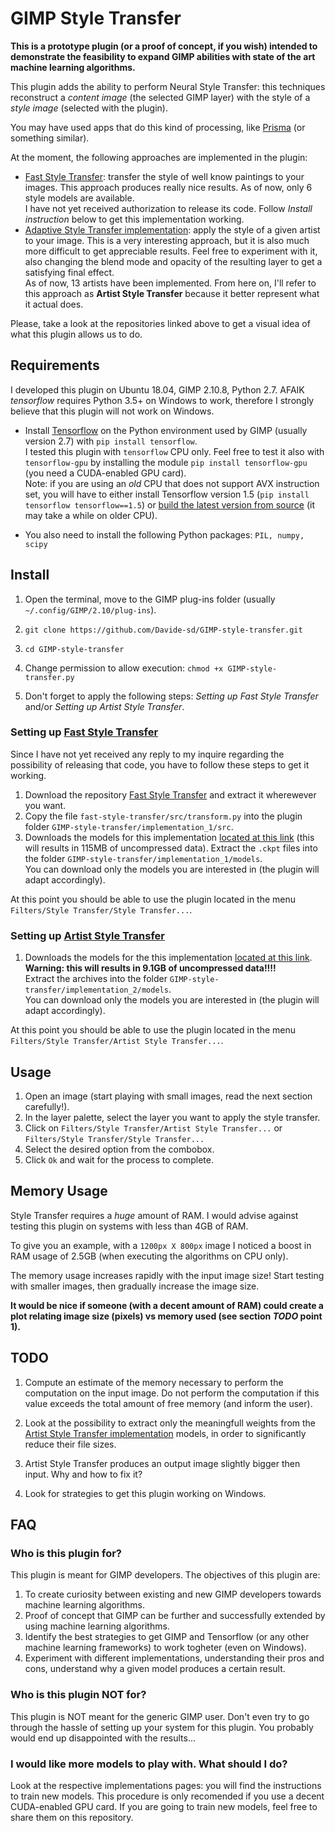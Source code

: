 # GIMP Style Transfer

**This is a prototype plugin (or a proof of concept, if you wish) intended to demonstrate the feasibility to expand GIMP abilities with state of the art machine learning algorithms.**

This plugin adds the ability to perform Neural Style Transfer: this techniques reconstruct a *content image* (the selected GIMP layer) with the style of a *style image* (selected with the plugin).

You may have used apps that do this kind of processing, like [Prisma](https://prisma-ai.com/) (or something similar).

At the moment, the following approaches are implemented in the plugin:
* [Fast Style Transfer](https://github.com/lengstrom/fast-style-transfer): transfer the style of  well know paintings to your images. This approach produces really nice results. As of now, only 6 style models are available.  
I have not yet received authorization to release its code. Follow *Install instruction* below to get this implementation working.
* [Adaptive Style Transfer implementation](https://github.com/CompVis/adaptive-style-transfer): apply the style of a given artist to your image. This is a very interesting approach, but it is also much more difficult to get appreciable results. Feel free to experiment with it, also changing the blend mode and opacity of the resulting layer to get a satisfying final effect.  
As of now, 13 artists have been implemented. From here on, I'll refer to this approach as **Artist Style Transfer** because it better represent what it actual does.

Please, take a look at the repositories linked above to get a visual idea of what this plugin allows us to do.

## Requirements

I developed this plugin on Ubuntu 18.04, GIMP 2.10.8, Python 2.7. AFAIK *tensorflow* requires Python 3.5+ on Windows to work, therefore I strongly believe that this plugin will not work on Windows.

* Install [Tensorflow](https://www.tensorflow.org/install) on the Python environment used by GIMP (usually version 2.7) with `pip install tensorflow`.  
I tested this plugin with `tensorflow` CPU only. Feel free to test it also with `tensorflow-gpu` by installing the module `pip install tensorflow-gpu` (you need a CUDA-enabled GPU card).  
Note: if you are using an *old* CPU that does not support AVX instruction set, you will have to either install Tensorflow version 1.5 (`pip install tensorflow tensorflow==1.5`) or [build the latest version from source](https://www.tensorflow.org/install/source) (it may take a while on older CPU).

* You also need to install the following Python packages: `PIL, numpy, scipy`

## Install

1. Open the terminal, move to the GIMP plug-ins folder (usually `~/.config/GIMP/2.10/plug-ins`).

2. `git clone https://github.com/Davide-sd/GIMP-style-transfer.git`

3. `cd GIMP-style-transfer`

4. Change permission to allow execution: `chmod +x GIMP-style-transfer.py`

5. Don't forget to apply the following steps: *Setting up Fast Style Transfer* and/or *Setting up Artist Style Transfer*.

### Setting up [Fast Style Transfer](https://github.com/lengstrom/fast-style-transfer)

Since I have not yet received any reply to my inquire regarding the possibility of releasing that code, you have to follow these steps to get it working.

1. Download the repository [Fast Style Transfer](https://github.com/lengstrom/fast-style-transfer) and extract it wherewever you want.
2. Copy the file `fast-style-transfer/src/transform.py` into the plugin folder `GIMP-style-transfer/implementation_1/src`.
3. Downloads the models for this implementation [located at this link](https://drive.google.com/drive/folders/0B9jhaT37ydSyRk9UX0wwX3BpMzQ) (this will results in 115MB of uncompressed data). Extract the `.ckpt` files into the folder `GIMP-style-transfer/implementation_1/models`.  
You can download only the models you are interested in (the plugin will adapt accordingly).

At this point you should be able to use the plugin located in the menu `Filters/Style Transfer/Style Transfer...`.

### Setting up [Artist Style Transfer](https://github.com/CompVis/adaptive-style-transfer)

1. Downloads the models for the this implementation [located at this link](https://hcicloud.iwr.uni-heidelberg.de/index.php/s/XXVKT5grAquXNqi).  **Warning: this will results in 9.1GB of uncompressed data!!!!**  
Extract the archives into the folder `GIMP-style-transfer/implementation_2/models`.  
You can download only the models you are interested in (the plugin will adapt accordingly).

At this point you should be able to use the plugin located in the menu `Filters/Style Transfer/Artist Style Transfer...`.

## Usage

1. Open an image (start playing with small images, read the next section carefully!).
2. In the layer palette, select the layer you want to apply the style transfer.
3. Click on `Filters/Style Transfer/Artist Style Transfer...` or `Filters/Style Transfer/Style Transfer...`
4. Select the desired option from the combobox.
5. Click `Ok` and wait for the process to complete.

## Memory Usage

Style Transfer requires a *huge* amount of RAM. I would advise against testing this plugin on systems with less than 4GB of RAM.

To give you an example, with a `1200px X 800px` image I noticed a boost in RAM usage of 2.5GB (when executing the algorithms on CPU only).

The memory usage increases rapidly with the input image size! Start testing with smaller images, then gradually increase the image size.

**It would be nice if someone (with a decent amount of RAM) could create a plot relating image size (pixels) vs memory used (see section *TODO* point 1).**

## TODO

1. Compute an estimate of the memory necessary to perform the computation on the input image. Do not perform the computation if this value exceeds the total amount of free memory (and inform the user).

2. Look at the possibility to extract only the meaningfull weights from the [Artist Style Transfer implementation](https://github.com/CompVis/adaptive-style-transfer) models, in order to significantly reduce their file sizes.

3. Artist Style Transfer produces an output image slightly bigger then input. Why and how to fix it?

4. Look for strategies to get this plugin working on Windows.

## FAQ

### Who is this plugin for?

This plugin is meant for GIMP developers. The objectives of this plugin are:

1. To create curiosity between existing and new GIMP developers towards machine learning algorithms.
2. Proof of concept that GIMP can be further and successfully extended by using machine learning algorithms.
3. Identify the best strategies to get GIMP and Tensorflow (or any other machine learning frameworks) to work togheter (even on Windows).
4. Experiment with different implementations, understanding their pros and cons, understand why a given model produces a certain result.


### Who is this plugin NOT for?

This plugin is NOT meant for the generic GIMP user. Don't even try to go through the hassle of setting up your system for this plugin. You probably would end up disappointed with the results...


### I would like more models to play with. What should I do?

Look at the respective implementations pages: you will find the instructions to train new models. This procedure is only recomended if you use a decent CUDA-enabled GPU card. If you are going to train new models, feel free to share them on this repository.
